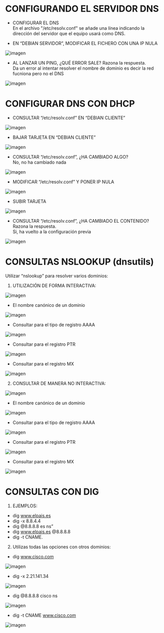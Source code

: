# CONFIGURANDO EL SERVIDOR DNS 
  - CONFIGURAR EL DNS  
  En el archivo "/etc/resolv.conf" se añade una línea indicando la dirección del servidor que el equipo usará como DNS.  

  - EN “DEBIAN SERVIDOR”, MODIFICAR EL FICHERO CON UNA IP NULA

![imagen](https://github.com/user-attachments/assets/4228ade4-169b-40e9-bf80-a6fe173ecd05)

  - AL LANZAR UN PING, ¿QUÉ ERROR SALE? Razona la respuesta.  
    Da un error al intentar resolver el nombre de dominio es decir la red fucniona pero no el DNS   

![imagen](https://github.com/user-attachments/assets/4036a553-a3ba-4501-b17f-474edd3e776a)


# CONFIGURAR DNS CON DHCP
  - CONSULTAR “/etc/resolv.conf” EN “DEBIAN CLIENTE”    

![imagen](https://github.com/user-attachments/assets/2289f31b-dc09-4e43-b7f4-b76c8ddb3dd3)

  - BAJAR TARJETA EN “DEBIAN CLIENTE”  

![imagen](https://github.com/user-attachments/assets/33ece6c1-b228-4c53-a09f-1966ce38e9d6)

  - CONSULTAR “/etc/resolv.conf”, ¿HA CAMBIADO ALGO?   
    No, no ha cambiado nada  

![imagen](https://github.com/user-attachments/assets/2289f31b-dc09-4e43-b7f4-b76c8ddb3dd3)

  - MODIFICAR “/etc/resolv.conf” Y PONER IP NULA  

![imagen](https://github.com/user-attachments/assets/56231eeb-f0e1-4dcf-983c-4d588e8fb50c)

  - SUBIR TARJETA  

![imagen](https://github.com/user-attachments/assets/6d3df0b3-b64f-41fb-9456-7d3f070fddf9)

  - CONSULTAR “/etc/resolv.conf”, ¿HA CAMBIADO EL CONTENIDO? Razona la respuesta.  
    Si, ha vuelto a la configuración previa   

![imagen](https://github.com/user-attachments/assets/f208bb44-210d-4f87-b477-dd43db1124dd)

# CONSULTAS NSLOOKUP (dnsutils)
Utilizar “nslookup” para resolver varios dominios:  
1. UTILIZACIÓN DE FORMA INTERACTIVA:  

![imagen](https://github.com/user-attachments/assets/394eb05c-7711-4e50-8fe0-73b745d54094)

  - El nombre canónico de un dominio  

![imagen](https://github.com/user-attachments/assets/a4795e2f-a4e3-46c5-bb87-023cc01b8382)

  - Consultar para el tipo de registro AAAA  

![imagen](https://github.com/user-attachments/assets/651ef880-9d94-427f-9cd7-91861505ad2d)

  - Consultar para el registro PTR  

![imagen](https://github.com/user-attachments/assets/91762fb2-f0f2-44b7-b65f-9e0db5db259f)

  - Consultar para el registro MX  

![imagen](https://github.com/user-attachments/assets/b6d64345-54af-4cbb-9c7a-4683f1d6c1dd)

2. CONSULTAR DE MANERA NO INTERACTIVA:  

![imagen](https://github.com/user-attachments/assets/8f5f793e-6bc7-42c9-9224-1b4d56b49822)

  - El nombre canónico de un dominio  

![imagen](https://github.com/user-attachments/assets/df656116-b8b9-47c9-a460-bd58eeaace24)

  - Consultar para el tipo de registro AAAA   

![imagen](https://github.com/user-attachments/assets/c8df19a3-695a-47cc-9b59-ab1b04bdc28e)

  - Consultar para el registro PTR  

![imagen](https://github.com/user-attachments/assets/27ab378b-16c3-4b0b-a95c-cd4ba20fb679)

  - Consultar para el registro MX  

![imagen](https://github.com/user-attachments/assets/b4528ee7-5c93-439a-83a6-31d6fff118c1)


# CONSULTAS CON DIG
1. EJEMPLOS:
  - dig www.elpais.es
  - dig -x 8.8.4.4
  - dig @8.8.8.8 es ns” 
  - dig www.elpais.es @8.8.8.8
  - dig  -t CNAME.

2. Utilizas todas las opciones con otros dominios:
  - dig www.cisco.com  

![imagen](https://github.com/user-attachments/assets/904ca9de-d0ed-47ba-9f02-0524363645a0)  

  - dig -x 2.21.141.34  

![imagen](https://github.com/user-attachments/assets/192076fc-d6db-4568-841a-b210213ba86f)   

  - dig @8.8.8.8 cisco ns  

![imagen](https://github.com/user-attachments/assets/a0760ca5-0920-4f4a-8839-5d90e97688b0)  

  - dig -t CNAME www.cisco.com  

![imagen](https://github.com/user-attachments/assets/f711c96d-592b-48ed-a384-4832c995aac0)
